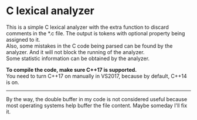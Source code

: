 # C lexical analyzer
This is a simple C lexical analyzer with the extra function to discard comments in the *.c file. The output is tokens with optional property being assigned to it.  
Also, some mistakes in the C code being parsed can be found by the analyzer. And it will not block the running of the analyzer.   
Some statistic information can be obtained by the analyzer.  

**To compile the code, make sure C++17 is supported.**  
You need to turn C++17 on manually in VS2017, because by default, C++14 is on.

***
By the way, the double buffer in my code is not considered useful because most operating systems help buffer the file content. Maybe someday I'll fix it.
